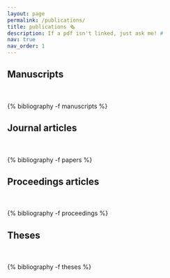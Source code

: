 ```yaml
---
layout: page
permalink: /publications/
title: publications 🗞️
description: If a pdf isn't linked, just ask me! #
nav: true
nav_order: 1
---
```

<!-- _pages/publications.md -->
<div class="publications">

<h2 class="year">Manuscripts</h2><br><br>
{% bibliography -f manuscripts %}

<h2 class="year">Journal articles</h2><br><br>
{% bibliography -f papers %}

<h2 class="year">Proceedings articles</h2><br><br>
{% bibliography -f proceedings %}

<h2 class="year">Theses</h2><br><br>
{% bibliography -f theses %}
</div>